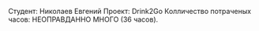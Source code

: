 Студент: Николаев Евгений
Проект: Drink2Go
Колличество потраченых часов: НЕОПРАВДАННО МНОГО (36 часов).
